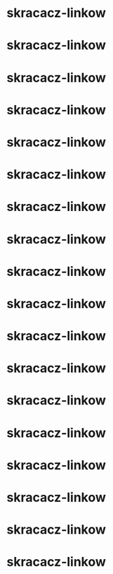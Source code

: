 # skracacz-linkow
# skracacz-linkow
# skracacz-linkow
# skracacz-linkow
# skracacz-linkow
# skracacz-linkow
# skracacz-linkow
# skracacz-linkow
# skracacz-linkow
# skracacz-linkow
# skracacz-linkow
# skracacz-linkow
# skracacz-linkow
# skracacz-linkow
# skracacz-linkow
# skracacz-linkow
# skracacz-linkow
# skracacz-linkow
